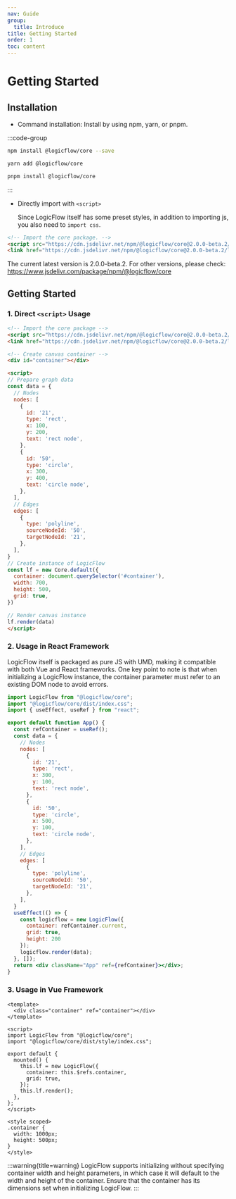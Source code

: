 ```yaml
---
nav: Guide
group:
  title: Introduce
title: Getting Started
order: 1
toc: content
---
```


# Getting Started

## Installation

- Command installation: Install by using npm, yarn, or pnpm.

:::code-group

```bash [npm]
npm install @logicflow/core --save
```

```bash [yarn]
yarn add @logicflow/core
```

```bash [pnpm]
pnpm install @logicflow/core
```

:::

- Directly import with `<script>`

  Since LogicFlow itself has some preset styles, in addition to importing js, you also need to `import css`.

```html
<!-- Import the core package. -->
<script src="https://cdn.jsdelivr.net/npm/@logicflow/core@2.0.0-beta.2/dist/index.min.js"></script>
<link href="https://cdn.jsdelivr.net/npm/@logicflow/core@2.0.0-beta.2/lib/style/index.min.css" rel="stylesheet">

```
  The current latest version is 2.0.0-beta.2. For other versions, please check: https://www.jsdelivr.com/package/npm/@logicflow/core

## Getting Started

### 1. Direct `<script>` Usage

```html
<!-- Import the core package -->
<script src="https://cdn.jsdelivr.net/npm/@logicflow/core@2.0.0-beta.2/dist/index.min.js"></script>
<link href="https://cdn.jsdelivr.net/npm/@logicflow/core@2.0.0-beta.2/lib/style/index.min.css" rel="stylesheet">

<!-- Create canvas container -->
<div id="container"></div>

<script>
// Prepare graph data
const data = {
  // Nodes
  nodes: [
    {
      id: '21',
      type: 'rect',
      x: 100,
      y: 200,
      text: 'rect node',
    },
    {
      id: '50',
      type: 'circle',
      x: 300,
      y: 400,
      text: 'circle node',
    },
  ],
  // Edges
  edges: [
    {
      type: 'polyline',
      sourceNodeId: '50',
      targetNodeId: '21',
    },
  ],
}
// Create instance of LogicFlow
const lf = new Core.default({
  container: document.querySelector('#container'),
  width: 700,
  height: 500,
  grid: true,
})

// Render canvas instance
lf.render(data)
</script>
```

### 2. Usage in React Framework

LogicFlow itself is packaged as pure JS with UMD, making it compatible with both Vue and React frameworks. One key point to note is that when initializing a LogicFlow instance, the container parameter must refer to an existing DOM node to avoid errors.

```jsx
import LogicFlow from "@logicflow/core";
import "@logicflow/core/dist/index.css";
import { useEffect, useRef } from "react";

export default function App() {
  const refContainer = useRef();
  const data = {
    // Nodes
    nodes: [
      {
        id: '21',
        type: 'rect',
        x: 300,
        y: 100,
        text: 'rect node',
      },
      {
        id: '50',
        type: 'circle',
        x: 500,
        y: 100,
        text: 'circle node',
      },
    ],
    // Edges
    edges: [
      {
        type: 'polyline',
        sourceNodeId: '50',
        targetNodeId: '21',
      },
    ],
  }
  useEffect(() => {
    const logicflow = new LogicFlow({
      container: refContainer.current,
      grid: true,
      height: 200
    });
    logicflow.render(data);
  }, []);
  return <div className="App" ref={refContainer}></div>;
}
```
### 3. Usage in Vue Framework

```vue
<template>
  <div class="container" ref="container"></div>
</template>

<script>
import LogicFlow from "@logicflow/core";
import "@logicflow/core/dist/style/index.css";

export default {
  mounted() {
    this.lf = new LogicFlow({
      container: this.$refs.container,
      grid: true,
    });
    this.lf.render();
  },
};
</script>

<style scoped>
.container {
  width: 1000px;
  height: 500px;
}
</style>
```

:::warning{title=warning}
LogicFlow supports initializing without specifying container width and height parameters, in which case it will default to the width and height of the container. Ensure that the container has its dimensions set when initializing LogicFlow.
:::